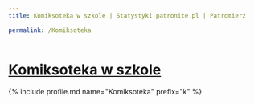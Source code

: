 ```yaml
---
title: Komiksoteka w szkole | Statystyki patronite.pl | Patromierz

permalink: /Komiksoteka
---
```


# [Komiksoteka w szkole](https://patronite.pl/Komiksoteka)

{% include profile.md name="Komiksoteka" prefix="k" %}
